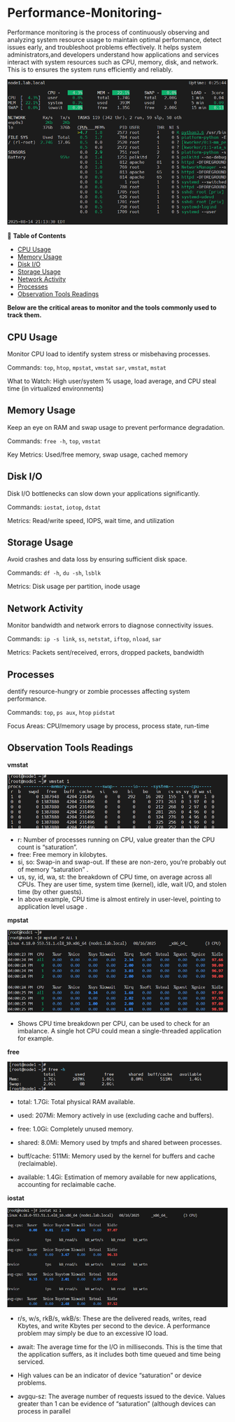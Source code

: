 # Performance-Monitoring-
Performance monitoring is the process of continuously observing and analyzing system resource usage to maintain optimal performance, detect issues early, and troubleshoot problems effectively. It helps system administrators,and developers understand how applications and services interact with system resources such as CPU, memory, disk, and network. This is to ensures the system runs efficiently and reliably.


![Install MySQL Screenshot](./image01.png)


 📑 **Table of Contents**
 
- [CPU Usage](#cpu-usage)
- [Memory Usage](#memory-usage)
- [Disk I/O](#disk-i/o)
- [Storage Usage](#storage-usage)
- [Network Activity](#network-activity)
- [Processes](#processes)
- [Observation Tools Readings](#observation-tools-readings)


**Below are the critical areas to monitor and the tools commonly used to track them.**


## CPU Usage

Monitor CPU load to identify system stress or misbehaving processes.

Commands: `top`, `htop`, `mpstat`, `vmstat` `sar`, `vmstat`,   `mstat`

What to Watch: High user/system % usage, load average, and CPU steal time (in virtualized environments)

## Memory Usage

Keep an eye on RAM and swap usage to prevent performance degradation.

Commands: `free -h`, `top`, `vmstat`

Key Metrics: Used/free memory, swap usage, cached memory

## Disk I/O

Disk I/O bottlenecks can slow down your applications significantly.

Commands: `iostat`, `iotop`, `dstat`

Metrics: Read/write speed, IOPS, wait time, and utilization

## Storage Usage

Avoid crashes and data loss by ensuring sufficient disk space.

Commands: `df -h`, `du -sh`, `lsblk`

Metrics: Disk usage per partition, inode usage

## Network Activity

Monitor bandwidth and network errors to diagnose connectivity issues.

Commands: `ip -s link`, `ss`, `netstat`, `iftop`, `nload`, `sar`

Metrics: Packets sent/received, errors, dropped packets, bandwidth

## Processes

dentify resource-hungry or zombie processes affecting system performance.

Commands: `top`, `ps aux`, `htop` `pidstat`

Focus Areas: CPU/memory usage by process, process state, run-time

## Observation Tools Readings

**vmstat**

![Install vmstat](./images/vmstat.png)

- r: Number of processes running on CPU, value greater than the CPU count is “saturation”.
- free: Free memory in kilobytes.
- si, so: Swap-in and swap-out. If these are non-zero, you’re probably out of memory “saturation” .
- us, sy, id, wa, st: the breakdown of CPU time, on average across all CPUs. They are user time, system time (kernel), idle, wait I/O, and stolen time (by other guests).
- In above example, CPU time is almost entirely in user-level, pointing to application level usage .

**mpstat**

![Install mpstat](./images/mpstat.png)

- Shows CPU time breakdown per CPU, can be used to check for an imbalance.
A single hot CPU could mean a single-threaded application for example.

**free**

![Install free](./images/free.png)

- total: 1.7Gi: Total physical RAM available.

- used: 207Mi: Memory actively in use (excluding cache and buffers).

- free: 1.0Gi: Completely unused memory.

- shared: 8.0Mi: Memory used by tmpfs and shared between processes.

- buff/cache: 511Mi: Memory used by the kernel for buffers and cache (reclaimable).

- available: 1.4Gi: Estimation of memory available for new applications, accounting for reclaimable cache.

**iostat**

  ![Install free](./images/iostat.png)

- r/s, w/s, rkB/s, wkB/s: These are the delivered reads, writes, read Kbytes, and write Kbytes per second to the device. A performance problem may simply be due to an excessive IO load.
  
- await: The average time for the I/O in milliseconds. This is the time that the application suffers, as it includes both time queued and time being serviced.
  
- High values can be an indicator of device “saturation” or device problems.
  
- avgqu-sz: The average number of requests issued to the device. Values greater than 1 can be evidence of “saturation” (although devices can process in parallel
